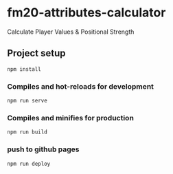 # fm20-attributes-calculator
Calculate Player Values & Positional Strength

## Project setup
```
npm install
```

### Compiles and hot-reloads for development
```
npm run serve
```

### Compiles and minifies for production
```
npm run build
```

### push to github pages
```
npm run deploy
```